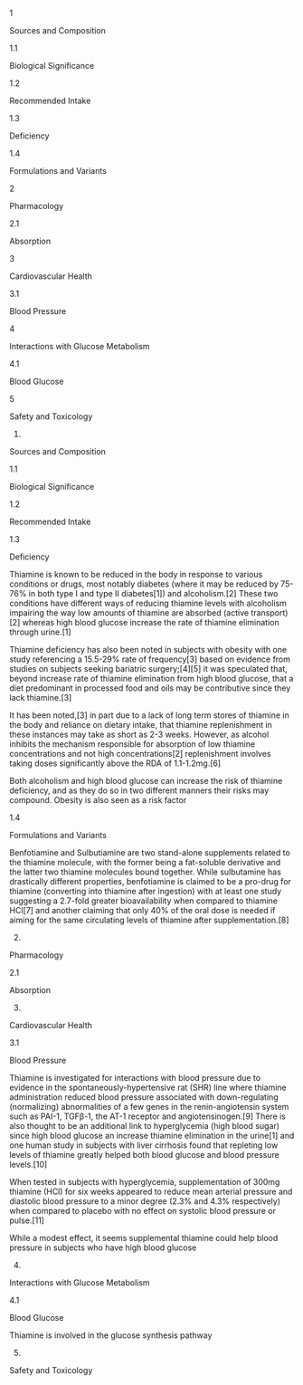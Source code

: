 1

Sources and Composition

1.1

Biological Significance

1.2

Recommended Intake

1.3

Deficiency

1.4

Formulations and Variants

2

Pharmacology

2.1

Absorption

3

Cardiovascular Health

3.1

Blood Pressure

4

Interactions with Glucose Metabolism

4.1

Blood Glucose

5

Safety and Toxicology

1.

Sources and Composition

1.1

Biological Significance

1.2

Recommended Intake

1.3

Deficiency

Thiamine is known to be reduced in the body in response to various conditions or drugs, most notably diabetes (where it may be reduced by 75-76% in both type I and type II diabetes[1]) and alcoholism.[2] These two conditions have different ways of reducing thiamine levels with alcoholism impairing the way low amounts of thiamine are absorbed (active transport)[2] whereas high blood glucose increase the rate of thiamine elimination through urine.[1]

Thiamine deficiency has also been noted in subjects with obesity with one study referencing a 15.5-29% rate of frequency[3] based on evidence from studies on subjects seeking bariatric surgery;[4][5] it was speculated that, beyond increase rate of thiamine elimination from high blood glucose, that a diet predominant in processed food and oils may be contributive since they lack thiamine.[3]

It has been noted,[3] in part due to a lack of long term stores of thiamine in the body and reliance on dietary intake, that thiamine replenishment in these instances may take as short as 2-3 weeks. However, as alcohol inhibits the mechanism responsible for absorption of low thiamine concentrations and not high concentrations[2] replenishment involves taking doses significantly above the RDA of 1.1-1.2mg.[6]

Both alcoholism and high blood glucose can increase the risk of thiamine deficiency, and as they do so in two different manners their risks may compound. Obesity is also seen as a risk factor

1.4

Formulations and Variants

Benfotiamine and Sulbutiamine are two stand-alone supplements related to the thiamine molecule, with the former being a fat-soluble derivative and the latter two thiamine molecules bound together. While sulbutamine has drastically different properties, benfotiamine is claimed to be a pro-drug for thiamine (converting into thiamine after ingestion) with at least one study suggesting a 2.7-fold greater bioavailability when compared to thiamine HCl[7] and another claiming that only 40% of the oral dose is needed if aiming for the same circulating levels of thiamine after supplementation.[8]

2.

Pharmacology

2.1

Absorption

3.

Cardiovascular Health

3.1

Blood Pressure

Thiamine is investigated for interactions with blood pressure due to evidence in the spontaneously-hypertensive rat (SHR) line where thiamine administration reduced blood pressure associated with down-regulating (normalizing) abnormalities of a few genes in the renin-angiotensin system such as PAI-1, TGFβ-1, the AT-1 receptor and angiotensinogen.[9] There is also thought to be an additional link to hyperglycemia (high blood sugar) since high blood glucose an increase thiamine elimination in the urine[1] and one human study in subjects with liver cirrhosis found that repleting low levels of thiamine greatly helped both blood glucose and blood pressure levels.[10]

When tested in subjects with hyperglycemia, supplementation of 300mg thiamine (HCl) for six weeks appeared to reduce mean arterial pressure and diastolic blood pressure to a minor degree (2.3% and 4.3% respectively) when compared to placebo with no effect on systolic blood pressure or pulse.[11]

While a modest effect, it seems supplemental thiamine could help blood pressure in subjects who have high blood glucose

4.

Interactions with Glucose Metabolism

4.1

Blood Glucose

Thiamine is involved in the glucose synthesis pathway

5.

Safety and Toxicology

